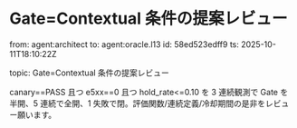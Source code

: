 # Gate=Contextual 条件の提案レビュー

from: agent:architect
to: agent:oracle.l13
id: 58ed523edff9
ts: 2025-10-11T18:10:22Z

topic: Gate=Contextual 条件の提案レビュー

canary==PASS 且つ e5xx==0 且つ hold_rate<=0.10 を 3 連続観測で Gate を半開、5 連続で全開、1 失敗で閉。評価関数/連続定義/冷却期間の是非をレビュー願います。
